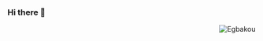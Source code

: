 ### Hi there 👋

<!--
**denisassoti/denisassoti** is a ✨ _special_ ✨ repository because its `README.md` (this file) appears on your GitHub profile.

Here are some ideas to get you started:

- 🔭 I’m currently working on ...
- 🌱 I’m currently learning ...
- 👯 I’m looking to collaborate on ...
- 🤔 I’m looking for help with ...
- 💬 Ask me about ...
- 📫 How to reach me: ...
- 😄 Pronouns: ...
- ⚡ Fun fact: ...
-->

<a href="#egbakou-title">
  <img src="https://github-readme-stats.vercel.app/api?username=denisassoti&count_private=true&show_icons=true&theme=react&include_all_commits=true" alt="Egbakou" align="right" />
</a>

